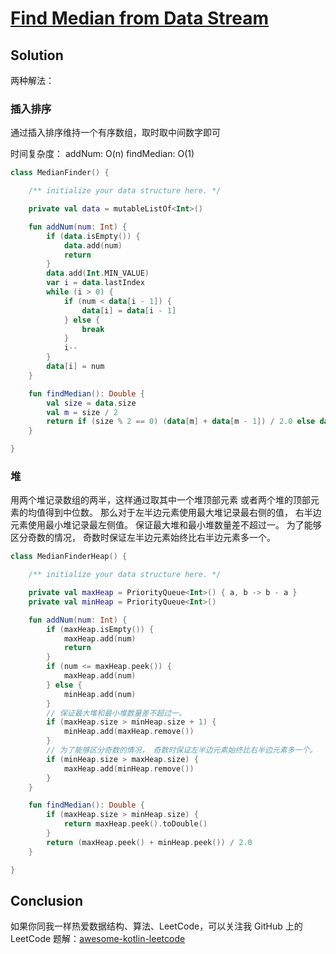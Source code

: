 # [Find Median from Data Stream][title]

## Solution
两种解法：

### 插入排序
通过插入排序维持一个有序数组，取时取中间数字即可

时间复杂度：
addNum: O(n)
findMedian: O(1)

```kotlin
class MedianFinder() {

    /** initialize your data structure here. */

    private val data = mutableListOf<Int>()

    fun addNum(num: Int) {
        if (data.isEmpty()) {
            data.add(num)
            return
        }
        data.add(Int.MIN_VALUE)
        var i = data.lastIndex
        while (i > 0) {
            if (num < data[i - 1]) {
                data[i] = data[i - 1]
            } else {
                break
            }
            i--
        }
        data[i] = num
    }

    fun findMedian(): Double {
        val size = data.size
        val m = size / 2
        return if (size % 2 == 0) (data[m] + data[m - 1]) / 2.0 else data[m].toDouble()
    }

}

```

### 堆
用两个堆记录数组的两半，这样通过取其中一个堆顶部元素 或者两个堆的顶部元素的均值得到中位数。
那么对于左半边元素使用最大堆记录最右侧的值， 右半边元素使用最小堆记录最左侧值。
保证最大堆和最小堆数量差不超过一。
为了能够区分奇数的情况， 奇数时保证左半边元素始终比右半边元素多一个。
```kotlin
class MedianFinderHeap() {

    /** initialize your data structure here. */

    private val maxHeap = PriorityQueue<Int>() { a, b -> b - a }
    private val minHeap = PriorityQueue<Int>()

    fun addNum(num: Int) {
        if (maxHeap.isEmpty()) {
            maxHeap.add(num)
            return
        }
        if (num <= maxHeap.peek()) {
            maxHeap.add(num)
        } else {
            minHeap.add(num)
        }
        // 保证最大堆和最小堆数量差不超过一。
        if (maxHeap.size > minHeap.size + 1) {
            minHeap.add(maxHeap.remove())
        }
        // 为了能够区分奇数的情况， 奇数时保证左半边元素始终比右半边元素多一个。
        if (minHeap.size > maxHeap.size) {
            maxHeap.add(minHeap.remove())
        }
    }

    fun findMedian(): Double {
        if (maxHeap.size > minHeap.size) {
            return maxHeap.peek().toDouble()
        }
        return (maxHeap.peek() + minHeap.peek()) / 2.0
    }

}

```


## Conclusion

如果你同我一样热爱数据结构、算法、LeetCode，可以关注我 GitHub 上的 LeetCode 题解：[awesome-kotlin-leetcode][akl]



[title]: https://leetcode-cn.com/problems/find-median-from-data-stream/
[akl]: https://github.com/NightXlt/awesome-kotlin-leetcode
